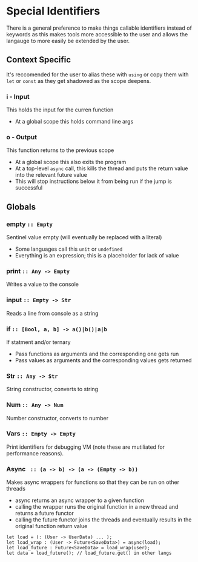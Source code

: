 # Special Identifiers
There is a general preference to make things callable identifiers instead of keywords as this makes tools more accessible to the user and allows the langauge to more easily be extended by the user.

## Context Specific
It's reccomended for the user to alias these with `using` or copy them with `let` or `const` as they get shadowed as the scope deepens.

### i - Input
This holds the input for the curren function
- At a global scope this holds command line args

### o - Output
This function returns to the previous scope
- At a global scope this also exits the program
- At a top-level `async` call, this kills the thread and puts the return value into the relevant future value
- This will stop instructions below it from being run if the jump is successful

## Globals
### empty `:: Empty`
Sentinel value empty (will eventually be replaced with a literal)
- Some languages call this `unit` or `undefined`
- Everything is an expression; this is a placeholder for lack of value

### print `:: Any -> Empty`
Writes a value to the console

### input `:: Empty -> Str`
Reads a line from console as a string

### if `:: [Bool, a, b] -> a()|b()|a|b`
If statment and/or ternary
- Pass functions as arguments and the corresponding one gets run
- Pass values as arguments and the corresponding values gets returned

### Str `:: Any -> Str`
String constructor, converts to string

### Num `:: Any -> Num`
Number constructor, converts to number

### Vars `:: Empty -> Empty`
Print identifiers for debugging VM (note these are mutiliated for performance reasons).

### Async ` :: (a -> b) -> (a -> (Empty -> b))`
Makes async wrappers for functions so that they can be run on other threads
- async returns an async wrapper to a given function
- calling the wrapper runs the original function in a new thread and returns a future functor
- calling the future functor joins the threads and eventually results in the original function return value
```
let load = (: (User -> UserData) ... );
let load_wrap : (User -> Future<SaveData>) = async(load);
let load_future : Future<SaveData> = load_wrap(user);
let data = load_future(); // load_future.get() in other langs
```
